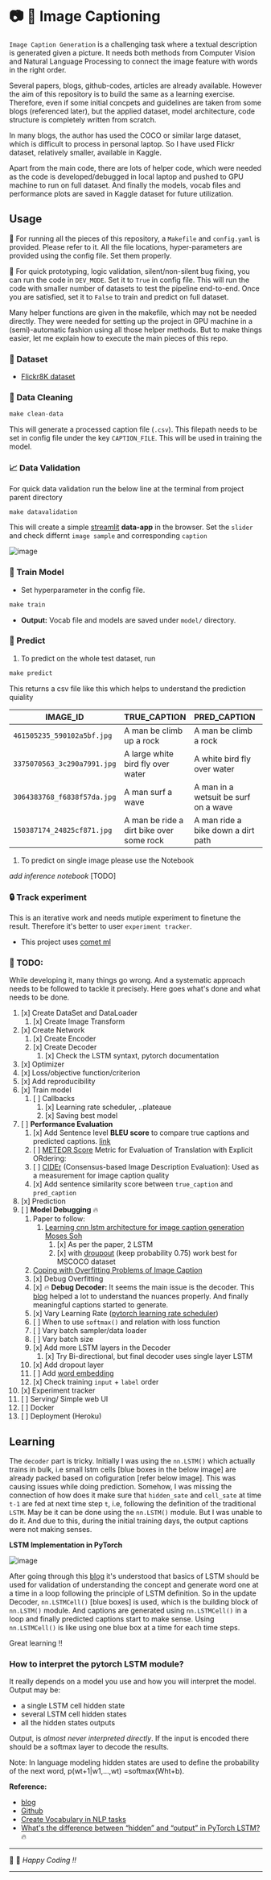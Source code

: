 # :camera: :bookmark_tabs: Image Captioning

`Image Caption Generation` is a challenging task where a textual description is generated given a picture. It needs both methods from Computer Vision and Natural Language Processing to connect the image feature with words in the right order. 

Several papers, blogs, github-codes, articles are already available. However the aim of this repository is to build the same as a learning exercise. Therefore, even if some initial concpets and guidelines are taken from some blogs (referenced later), but the applied dataset, model architecture, code structure is completely written from scratch. 

In many blogs, the author has used the COCO or similar large dataset, which is difficult to process in personal laptop. So I have used Flickr dataset, relatively smaller, available in Kaggle. 

Apart from the main code, there are lots of helper code, which were needed as the code is developed/debugged in local laptop and pushed to GPU machine to run on full dataset. And finally the models, vocab files and performance plots are saved in Kaggle dataset for future utilization.


## Usage

:pushpin: For running all the pieces of this repository, a `Makefile` and `config.yaml` is provided. Please refer to it. All the file locations, hyper-parameters are provided using the config file. Set them properly.

:pushpin: For quick prototyping, logic validation, silent/non-silent bug fixing, you can run the code in `DEV_MODE`. Set it to `True` in config file. This will run the code with smaller number of datasets to test the pipeline end-to-end. Once you are satisfied, set it to `False` to train and predict on full dataset. 

Many helper functions are given in the makefile, which may not be needed directly. They were needed for setting up the project in GPU machine in a (semi)-automatic fashion using all those helper methods. But to make things easier, let me explain how to execute the main pieces of this repo.

### :floppy_disk: Dataset

- [Flickr8K dataset](https://www.kaggle.com/shadabhussain/flickr8k)

### :broom: Data Cleaning


```py
make clean-data
```

This will generate a processed caption file (`.csv`). This filepath needs to be set in config file under the key `CAPTION_FILE`. This will be used in training the model. 

### :chart_with_upwards_trend: Data Validation

For quick data validation run the below line at the terminal from project parent directory

```py
make datavalidation
```

This will create a simple [streamlit](https://www.streamlit.io/) **data-app** in the browser. Set the `slider`  and check differnt `image sample` and corresponding `caption`

![image](asset/demo.png)

### :rocket: Train Model

- Set hyperparameter in the config file.

```py
make train
```

- **Output:** Vocab file and models are saved under `model/` directory.


### :rocket: Predict

1. To predict on the whole test dataset, run

```py
make predict
```

This returns a csv file like this which helps to understand the prediction quiality

| IMAGE_ID | TRUE_CAPTION | PRED_CAPTION | BLEU_SCORE | COSINE_SIMILARITY |
|-|-|-|-|-|
| `461505235_590102a5bf.jpg` | A man be climb up a rock | A man be climb a rock | 0.7913 | 1.0 |
| `3375070563_3c290a7991.jpg` | A large white bird fly over water | A white bird fly over water | 0.7913 | 0.9258 |
| `3064383768_f6838f57da.jpg` | A man surf a wave | A man in a wetsuit be surf on a wave | 0.4045 | 0.9129 |
| `150387174_24825cf871.jpg` | A man be ride a dirt bike over some rock | A man ride a bike down a dirt path | 0.4371 | 0.8571 |

1. To predict on single image please use the Notebook 

_add inference notebook_ [TODO]

### :lock: Track experiment

This is an iterative work and needs mutiple experiment to finetune the result. Therefore it's better to user `experiment tracker`.   

- This project uses [comet ml](https://www.comet.ml/site/)

### :dart: TODO:

While developing it, many things go wrong. And a systematic approach needs to be followed to tackle it precisely. Here goes what's done and what needs to be done. 

1. [x] Create DataSet and DataLoader
   1. [x] Create Image Transform
2. [x] Create Network
   1. [x] Create Encoder
   2. [x] Create Decoder
      1. [x] Check the LSTM syntaxt, pytorch documentation
3. [x] Optimizer
4. [x] Loss/objective function/criterion
5. [x] Add reproducibility
6. [x] Train model
   1. [ ] Callbacks
      1. [x] Learning rate scheduler, ..plateaue
      2. [x] Saving best model
7. [ ] **Performance Evaluation**
   1. [x] Add Sentence level **BLEU score** to compare true captions and predicted captions. [link](https://machinelearningmastery.com/calculate-bleu-score-for-text-python/)
   2. [ ] [METEOR Score](https://www.nltk.org/api/nltk.translate.html) Metric for Evaluation of Translation with Explicit ORdering:  
   3. [ ] [CIDEr](http://vrama91.github.io/cider/) (Consensus-based Image Description Evaluation): Used as a measurement for image caption quality
   4. [x] Add sentence similarity score between `true_caption` and `pred_caption`
8. [x] Prediction
9. [ ] **Model Debugging** :fire:
   1. Paper to follow:
      1. [Learning cnn lstm architecture for image caption generation Moses Soh](http://cs224d.stanford.edu/reports/msoh.pdf)
         1. [x] As per the paper, 2 LSTM 
         2. [x] with [droupout](https://blog.floydhub.com/long-short-term-memory-from-zero-to-hero-with-pytorch/) (keep probability 0.75) work best for MSCOCO dataset
   2. [Coping with Overfitting Problems of Image Caption](https://dacemirror.sci-hub.tw/proceedings-article/6c77b0141a839ab70bfd7c69ed07c4f8/luo2019.pdf?rand=5f218af6655f8?download=true)
   3. [x] Debug Overfitting
   4. [x] :fire: **Debug Decoder:** It seems the main issue is the decoder. This [blog](https://medium.com/@stepanulyanin/captioning-images-with-pytorch-bc592e5fd1a3) helped a lot to understand the nuances properly. And finally meaningful captions started to generate.
   5. [x] Vary Learning Rate ([pytorch learning rate scheduler](https://pytorch.org/docs/stable/optim.html#how-to-adjust-learning-rate))
   6. [ ] When to use `softmax()` and relation with loss function
   7. [ ] Vary batch sampler/data loader
   8. [ ] Vary batch size
   9. [x] Add more LSTM layers in the Decoder 
      1. [x] Try Bi-directional, but final decoder uses single layer LSTM
   1.  [x] Add dropout layer
   2.  [ ] Add [word embedding](https://medium.com/@martinpella/how-to-use-pre-trained-word-embeddings-in-pytorch-71ca59249f76)
   3.  [x] Check training `input` + `label` order
10. [x] Experiment tracker
11. [ ] Serving/ Simple web UI
12. [ ] Docker
13. [ ] Deployment (Heroku)

## Learning

The `decoder` part is tricky. Initially I was using the `nn.LSTM()` which actually trains in bulk, i.e small lstm cells [blue boxes in the below image] are already packed based on cofiguration [refer below image]. This was causing issues while doing prediction. Somehow, I was missing the connection of how does it make sure that `hidden_sate` and `cell_sate` 
at time `t-1` are fed at next time step `t`, i.e, following the definition of the traditional `LSTM`. May be it can be done using the `nn.LSTM()` module. But I was unable to do it. And due to this, during the initial training days, the output captions were not making senses. 

**LSTM Implementation in PyTorch**

![image](https://i.stack.imgur.com/SjnTl.png)

After going through this [blog](https://medium.com/@stepanulyanin/captioning-images-with-pytorch-bc592e5fd1a3) it's understood that basics of LSTM should be used for validation of understanding the concept and generate word one at a time in a loop following the principle of LSTM definition. So in the update Decoder, `nn.LSTMCell()` [blue boxes] is used, which is the building block of `nn.LSTM()` module. And captions are generated using `nn.LSTMCell()` in a loop and finally predicted captions start to make sense. Using `nn.LSTMCell()` is like using one blue box at a time for each time steps. 

Great learning !!

### How to interpret the pytorch LSTM module?

It really depends on a model you use and how you will interpret the model. Output may be:

- a single LSTM cell hidden state
- several LSTM cell hidden states
- all the hidden states outputs

Output, is _almost never interpreted directly_. If the input is encoded there should be a softmax layer to decode the results.

Note: In language modeling hidden states are used to define the probability of the next word, p(wt+1|w1,...,wt) =softmax(Wht+b).



**Reference:**
 
- [blog](https://towardsdatascience.com/automatic-image-captioning-with-cnn-rnn-aae3cd442d83)
- [Github](https://github.com/Noob-can-Compile/Automatic-Image-Captioning)
- [Create Vocabulary in NLP tasks](https://www.kdnuggets.com/2019/11/create-vocabulary-nlp-tasks-python.html)
- [What's the difference between “hidden” and “output” in PyTorch LSTM?](https://stackoverflow.com/questions/48302810/whats-the-difference-between-hidden-and-output-in-pytorch-lstm) :fire:


----

:santa: :rocket: _Happy Coding !!_

-----------